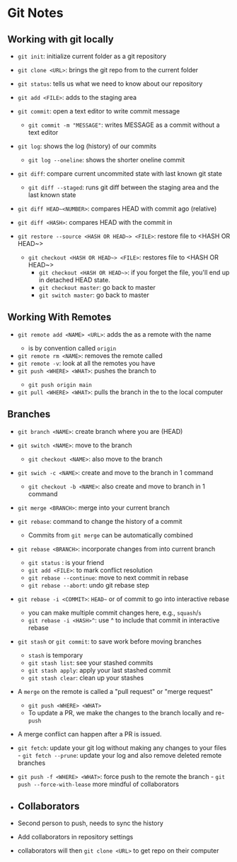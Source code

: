 # Git Notes

## Working with git locally

- `git init`: initialize current folder as a git repository
- `git clone <URL>`: brings the git repo from <URL> to the current folder
- `git status`: tells us what we need to know about our repository

- `git add <FILE>`: adds <FILE> to the staging area
- `git commit`: open a text editor to write commit message
	- `git commit -m "MESSAGE"`: writes MESSAGE as a commit without a text editor

- `git log`: shows the log (history) of our commits
	- `git log --oneline`: shows the shorter oneline commit

- `git diff`: compare current uncommited state with last known git state
	- `git diff --staged`: runs git diff between the staging area and the last known state
- `git diff HEAD~<NUMBER>`: compares HEAD with commit <NUMBER> ago (relative)
- `git diff <HASH>`: compares HEAD with the commit in <HASH>

- `git restore --source <HASH OR HEAD~> <FILE>`: restore file to <HASH OR HEAD~>
	- `git checkout <HASH OR HEAD~> <FILE>`: restores file to <HASH OR HEAD~>
		- `git checkout <HASH OR HEAD~>`: if you forget the file, you'll end up in detached HEAD state.
		- `git checkout master`: go back to master
		- `git switch master`: go back to master

## Working With Remotes

- `git remote add <NAME> <URL>`: adds the <URL> as a remote with the name <NAME>
	- <NAME> is by convention called `origin`
- `git remote rm <NAME>`: removes the remote called <NAME>
- `git remote -v`: look at all the remotes you have
- `git push <WHERE> <WHAT>`: pushes the <WHAT> branch to <WHERE>
	- `git push origin main`
- `git pull <WHERE> <WHAT>`: pulls the <WHAT> branch in the <WHERE> to the local computer

## Branches

- `git branch <NAME>`: create branch <NAME> where you are (HEAD)
- `git switch <NAME>`: move to the branch <NAME>
	- `git checkout <NAME>`: also move to the branch <NAME>
- `git swich -c <NAME>`: create and move to the branch <NAME> in 1 command
	- `git checkout -b <NAME>`: also create and move to branch <NAME> in 1 command

- `git merge <BRANCH>`: merge <BRANCH> into your current branch
- `git rebase`: command to change the history of a commit
	- Commits from `git merge` can be automatically combined
- `git rebase <BRANCH>`: incorporate changes from <BRANCH> into current branch
	- `git status` : is your friend
	- `git add <FILE>`: to mark conflict resolution
	- `git rebase --continue`: move to next commit in rebase
	- `git rebase --abort`: undo git rebase step
- `git rebase -i <COMMIT>`: `HEAD~` or <HASH> of commit to go into interactive rebase
	- you can make multiple commit changes here, e.g., `squash`/`s`
	- `git rebase -i <HASH>^`: use ^ to include that commit in interactive rebase
- `git stash` or `git commit`: to save work before moving branches
	- `stash` is temporary
	- `git stash list`: see your stashed commits
	- `git stash apply`: apply your last stashed commit
	- `git stash clear`: clean up your stashes

- A `merge` on the remote is called a "pull request" or "merge request"
	- `git push <WHERE> <WHAT>`
	- To update a PR, we make the changes to the branch locally and re-`push`

- A merge conflict can happen after a PR is issued.
- `git fetch`: update your git log without making any changes to your files
        - `git fetch --prune`: update your log and also remove deleted remote branches

- `git push -f <WHERE> <WHAT>`: force push to the remote <WHERE> the branch <WHAT>
        - `git push --force-with-lease` <WHERE> <WHAT> more mindful of collaborators

- ## Collaborators

- Second person to push, needs to sync the history
- Add collaborators in repository settings
- collaborators will then `git clone <URL>` to get repo on their computer
